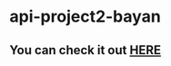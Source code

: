 # api-project2-bayan

## You can check it out [HERE]( https://gsg-cf05.github.io/api-project2-bayan/)